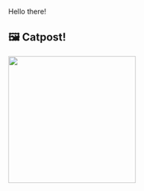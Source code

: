 Hello there!



## 🖼️ Catpost!

<sub>
    <img src="https://cdn2.thecatapi.com/images/GYTzCFL7J.jpg" height="256">
</sub>

